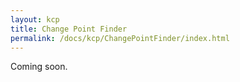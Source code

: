 ```yaml
---
layout: kcp
title: Change Point Finder
permalink: /docs/kcp/ChangePointFinder/index.html
---
```


Coming soon.
